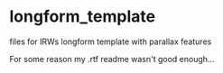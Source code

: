 longform_template
=================

files for IRWs longform template with parallax features

For some reason my .rtf readme wasn't good enough...
